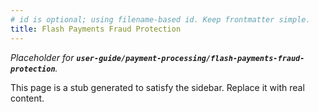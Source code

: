 ```yaml
---
# id is optional; using filename-based id. Keep frontmatter simple.
title: Flash Payments Fraud Protection
---
```


_Placeholder for **`user-guide/payment-processing/flash-payments-fraud-protection`**._

This page is a stub generated to satisfy the sidebar.
Replace it with real content.
